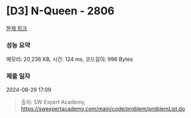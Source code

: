 # [D3] N-Queen - 2806 

[문제 링크](https://swexpertacademy.com/main/code/problem/problemDetail.do?contestProbId=AV7GKs06AU0DFAXB) 

### 성능 요약

메모리: 20,236 KB, 시간: 124 ms, 코드길이: 996 Bytes

### 제출 일자

2024-08-29 17:09



> 출처: SW Expert Academy, https://swexpertacademy.com/main/code/problem/problemList.do